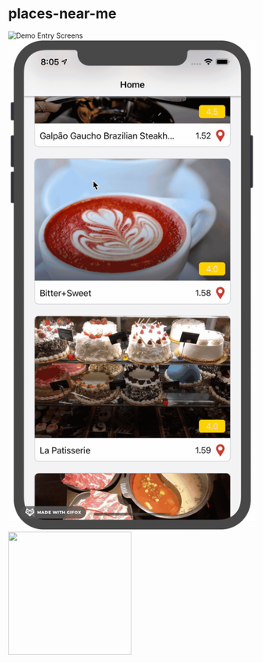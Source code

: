 # places-near-me
![Demo Entry Screens](demo/demoEntry.gif) ![Demo App Screens](demo/demoApp.gif)
<img src="/demo/demoEntry.gif" width="250" height="250"/>
